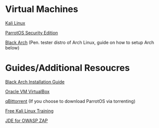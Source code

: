 # Virtual Machines

<a href = "https://www.kali.org/" target = "_self">Kali Linux</a>

<a href = "https://parrotsec.org/security-edition/" target = "_self">ParrotOS Security Edition</a>

<a href = "https://www.blackarch.org/" target = "_self">Black Arch</a> (Pen. tester distro of Arch Linux, guide on how to setup Arch below)

# Guides/Additional Resoucres

<a href = "https://www.blackarch.org/guide.html" target = "_self">Black Arch Installation Guide</a>

<a href = "https://www.virtualbox.org/" target = "_self">Oracle VM VirtualBox</a>

<a href = "https://www.qbittorrent.org/" target = "_self">qBittorrent</a> (If you choose to download ParrotOS via torrenting)

<a href = "https://www.udemy.com/course/ethical-hacker/" target = "_self">Free Kali Linux Training</a>

<a href = "https://www.oracle.com/java/technologies/downloads/#java8" target = "_self">JDE for OWASP ZAP</a>
